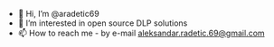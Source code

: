 - 👋 Hi, I’m @aradetic69
- 👀 I’m interested in open source DLP solutions
- 📫 How to reach me - by e-mail aleksandar.radetic.69@gmail.com

<!---
aradetic69/aradetic69 is a ✨ special ✨ repository because its `README.md` (this file) appears on your GitHub profile.
You can click the Preview link to take a look at your changes.
--->
